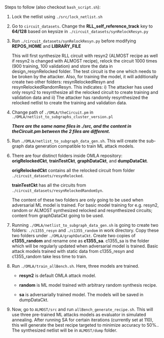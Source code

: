 Steps to follow (also checkout `bash_script.sh`):

1) Lock the netlist using `./src/lock_netlist.sh`

2) Go to `circuit_datasets`. Change the **RLL_self_reference_track** key to **64/128** based on keysize in `./circuit_datasets/synRelockResyn.py`

3) Run `./circuit_datasets/synRelockResyn.py` before modifying **REPOS_HOME** and **LIBRARY_FILE**

    This will first synthesize RLL circuit with resyn2 (ALMOST recipe as well if resyn2 is changed with ALMOST recipe), relock the circuit 1000 times (900 training, 100 validation) and store the data in design_resynRelocked folder. The test circuit is the one which needs to be broken by the attacker. Also, for training the model, it will additionally create two other folders: resynRelockedResyn and resynRelockedRandomResyn. This indicates: i) The attacker has used only resyn2 to resynthesize all the relocked circuit to create training and validation data and ii) The attacker has randomly resynthesized the relocked netlist to create the training and validation data.

4) Change path of `./OMLA/theCircuit.pm` in `./OMLA/netlist_to_subgraphs_cluster_version.pl`

    ***There are the same name files in ./src, and the content in theCircuit.pm between the 2 files are different.***

5) Run `./OMLA/netlist_to_subgraph_data_gen.sh`. This will create the sub-graph data generation compatible to train ML attack models.

6) There are four distinct folders inside OMLA repository: **origRelockedCkt**, **trainTestCkt**, **graphDataCkt**, and **dumpDataCkt**. 

    **origRelockedCkt** contains all the relocked circuit from folder `./circuit_datasets/resynRelocked`. 

    **trainTestCkt** has all the circuits from `./circuit_datasets/resynRelockedRandomSyn`. 
    
    The content of these two folders are only going to be used when adversarial ML model is trained. For basic model training for e.g. resyn2, random or ALMOST synthesized relocked and resynthesized circuits; content from  graphDataCkt going to be used.

7) Running `./OMLA/netlist_to_subgraph_data_gen.sh` is going to create two folders: `./c1355_resyn` and `./c1355_random` in work directory. Copy these two folders under `./OMLA/graphDataCkt`. Create two copies of **c1355_random** and rename one as **c1355_sa**. c1355_sa is the folder which will be regularly updated when adversarial model is trained. Basic attack models trained with static data from c1355_resyn and c1355_random take less time to train.

8) Run `./OMLA/train_allBench.sh`. Here, three models are trained. 

    - **resyn2** is default OMLA attack model.

    - **random** is ML model trained with arbitrary random synthesis recipe.

    - **sa** is adversarially trained model. The models will be saved in dumpDataCkt.

9) Now, go to `ALMOST/src` and run `allBench_generate_recipe.sh`. This will use three pre-trained ML attacks models as evaluator in simulated annealing. After running SA for certain iterations (currently set at 110), this will generate the best recipe targeted to minimize accuracy to 50%.. The synthesized netlist will be in `ALMOST/dump` folder.
